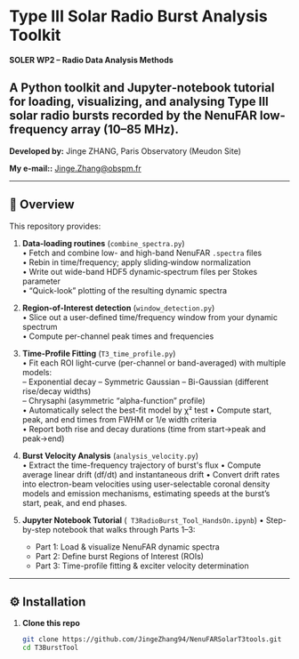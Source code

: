 # Type III Solar Radio Burst Analysis Toolkit

**SOLER WP2 – Radio Data Analysis Methods**

A Python toolkit and Jupyter‐notebook tutorial for loading, visualizing, and analysing Type III solar radio bursts recorded by the NenuFAR low-frequency array (10–85 MHz).  
---

**Developed by:** Jinge ZHANG, Paris Observatory (Meudon Site)

**My e-mail::** Jinge.Zhang@obspm.fr

---

## 📖 Overview

This repository provides:

1. **Data‐loading routines** (`combine_spectra.py`)  
   • Fetch and combine low- and high-band NenuFAR `.spectra` files  
   • Rebin in time/frequency; apply sliding‐window normalization  
   • Write out wide-band HDF5 dynamic‐spectrum files per Stokes parameter  
   • “Quick-look” plotting of the resulting dynamic spectra  

2. **Region‐of‐Interest detection** (`window_detection.py`)  
   • Slice out a user-defined time/frequency window from your dynamic spectrum  
   • Compute per-channel peak times and frequencies    

3. **Time-Profile Fitting** (`T3_time_profile.py`)  
   • Fit each ROI light-curve (per-channel or band-averaged) with multiple models:  
     – Exponential decay
     – Symmetric Gaussian 
     – Bi-Gaussian (different rise/decay widths)  
     – Chrysaphi (asymmetric “alpha-function” profile)  
   • Automatically select the best-fit model by χ² test
   • Compute start, peak, and end times from FWHM or 1/e width criteria  
   • Report both rise and decay durations (time from start→peak and peak→end)  

4. **Burst Velocity Analysis** (`analysis_velocity.py`)  
   • Extract the time-frequency trajectory of burst's flux
   • Compute average linear drift (df/dt) and instantaneous drift 
   • Convert drift rates into electron-beam velocities using user-selectable coronal density models and emission mechanisms, estimating speeds at the burst’s start, peak, and end phases.

5. **Jupyter Notebook Tutorial**  (` T3RadioBurst_Tool_HandsOn.ipynb`) 
   • Step-by-step notebook that walks through Parts 1–3:  
     - Part 1: Load & visualize NenuFAR dynamic spectra  
     - Part 2: Define burst Regions of Interest (ROIs)  
     - Part 3: Time-profile fitting & exciter velocity determination  

---

## ⚙️ Installation

1. **Clone this repo**  
   ```bash
   git clone https://github.com/JingeZhang94/NenuFARSolarT3tools.git
   cd T3BurstTool
